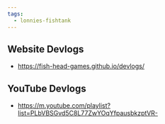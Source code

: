 ```yaml
---
tags:
  - lonnies-fishtank
---
```

## Website Devlogs
- https://fish-head-games.github.io/devlogs/

## YouTube Devlogs
- https://m.youtube.com/playlist?list=PLbVBSGvd5C8L77ZwYOqYfpausbkzptVR-